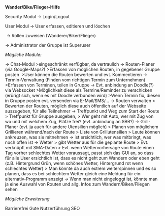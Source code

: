 **Wander/Bike/Flieger-Hilfe**

Security Modul
-> Login/Logout

User Modul
-> User erfassen, editieren und löschen 

 -> Rollen zuweisen (Wanderer/Biker/Flieger)

-> Administrator der Gruppe ist Superuser


_Mögliche Module:_

-> Chat-Modul
	>eingeschränkt verfügbar, da vertraulich
-> Routen-Planer (via Google-Maps?)
	>Erfassen von möglichen Routen, in gegebener Gruppe posten 	>User können die Routen bewerten und evt. Kommentieren
-> Termin-Verwaltung (Finden vom richtigen Termin zum Unternehmen)
	>Erfassen von Terminen, teilen in Gruppe -> Evt. anbindung an Doodle(?) via Websocket
	>Möglichkeit diese als Termine/Reminder zu verschicken (erürigt sich, wenn es mit Doodle verbunden wird)
	>Wenn Termin fix, diesen in Gruppe posten evt. versenden via E-Mail/SMS/…
-> Routen verwalten
	> Bewerten der Routen, möglich diese auch öffentlich auf der Webseite auszugeben, für alle Teilnehmer
-> Treffpunkt und Weg zum Start der Route
	> Treffpunkt für Gruppe ausgeben,
	> Wer geht mit Auto, wer mit Zug von wo und mit welchem Zug, Plätze frei? (evt. anbindung an SBB?)
-> Grill-Planer (evt. ja auch für andere Utensilien möglich)
	> Planen von möglichem Grillieren während/nach der Route
	> Liste von Grillutensilien
	> Leute können ankreuzen, was sie mitnehmen -> ist ersichtlich, wer was mitbringt, was noch offen ist
-> Wetter
	> gibt Wetter aus für die geplante Route
	> Evt. verknüpft mit SMA-Daten
	> Evt. wenn Wettervorhersage von Route einen Tag vorher schlechtes Wetter voraussagt, passt sich das GUI an, so dass für alle User ersichtlich ist, dass es nicht geht zum Wandern oder eben geht (z.B. Hintergrund Grün, wenn schönes Wetter, Hintergrund rot wenn schlechtes Wetter)
	> Man könnte da auch extrem weiterspinnen und es so planen, dass es bei schlechtem Wetter gleich eine Meldung für ein alternativ-Programm anzeigt
-> Wenn man nicht eingeloggt ist, könnte man ja eine Auswahl von Routen und allg. Infos zum Wandern/Biken/Fliegen sehen


_Mögliche Erweiterung_


Barrierefrei
Gute Nutzerführung
SEO
